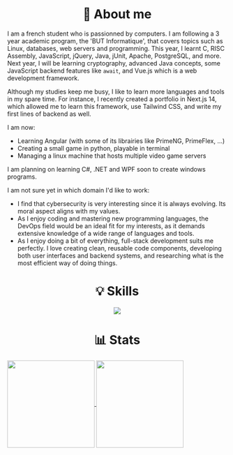 <h1 align="center">
    👋 About me
</h1>

I am a french student who is passionned by computers. I am following a 3 year academic program, the 'BUT Informatique', that covers topics such as Linux, databases, web servers and programming. This year, I learnt C, RISC Assembly, JavaScript, jQuery, Java, jUnit, Apache, PostgreSQL, and more. Next year, I will be learning cryptography, advanced Java concepts, some JavaScript backend features like <code>await</code>, and Vue.js which is a web development framework.

Although my studies keep me busy, I like to learn more languages and tools in my spare time. For instance, I recently created a portfolio in Next.js 14, which allowed me to learn this framework, use Tailwind CSS, and write my first lines of backend as well.

I am now:
<ul>
    <li>Learning Angular (with some of its librairies like PrimeNG, PrimeFlex, ...)</li>
    <li>Creating a small game in python, playable in terminal</li>
    <li>Managing a linux machine that hosts multiple video game servers</li>
</ul>

I am planning on learning C#, .NET and WPF soon to create windows programs.

I am not sure yet in which domain I'd like to work:
<ul>
    <li>
        I find that cybersecurity is very interesting since it is always evolving. Its moral aspect aligns with my values.
    </li>
    <li>
        As I enjoy coding and mastering new programming languages, the DevOps field would be an ideal fit for my interests, as it demands extensive knowledge of a wide range of languages and tools.
    </li>
    <li>
        As I enjoy doing a bit of everything, full-stack development suits me perfectly. I love creating clean, reusable code components, developing both user interfaces and backend systems, and researching what is the most efficient way of doing things.
    </li>
</ul>

<h1 align="center">
    💡 Skills
</h1>

<p align="center">
    <img src="https://skillicons.dev/icons?i=py,java,jquery,c,postgres,html,css,tailwind,nextjs,js,ts,git,linux,bash,arch,ubuntu&perline=8" />
</p>

<h1 align="center">
    📊 Stats
</h1>

<a href="https://github.com/msamatdev/github-readme-stats">
  <img height=200 align="center" src="https://github-readme-stats-zeta-topaz-82.vercel.app/api/top-langs/?username=msamatdev&hide=jupyter%20notebook&theme=transparent&card_with=300" />
</a>

<a href="https://github.com/anuraghazra/convoychat">
  <img height=200 align="center" src="https://github-readme-stats.vercel.app/api?username=msamatdev&show_icons=true&theme=transparent&card_width=360" />
</a>